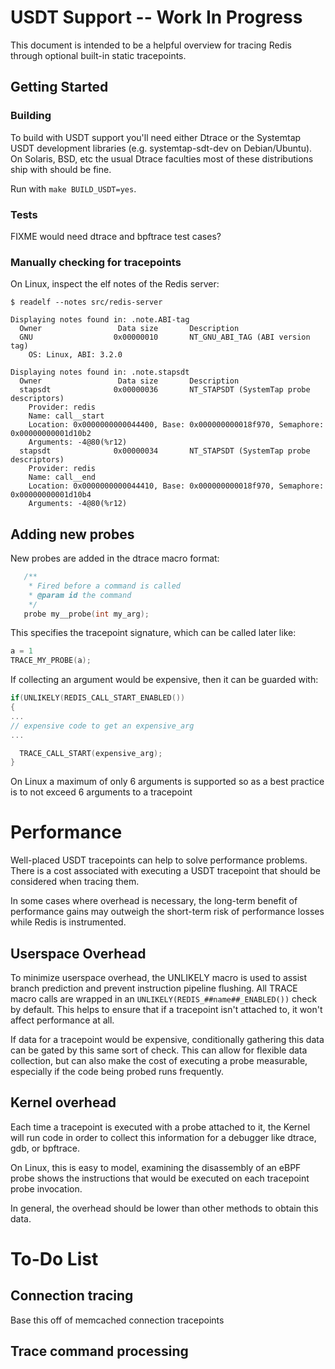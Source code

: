 USDT Support -- Work In Progress
===============================

This document is intended to be a helpful overview for tracing Redis through
optional built-in static tracepoints.

Getting Started
---------------

### Building

To build with USDT support you'll need either Dtrace or the Systemtap USDT
development libraries (e.g. systemtap-sdt-dev on Debian/Ubuntu). On Solaris,
BSD, etc the usual Dtrace faculties most of these distributions ship with
should be fine.

Run with `make BUILD_USDT=yes`.

### Tests

FIXME would need dtrace and bpftrace test cases?

### Manually checking for tracepoints

On Linux, inspect the elf notes of the Redis server:

```
$ readelf --notes src/redis-server

Displaying notes found in: .note.ABI-tag
  Owner                 Data size       Description
  GNU                  0x00000010       NT_GNU_ABI_TAG (ABI version tag)
    OS: Linux, ABI: 3.2.0

Displaying notes found in: .note.stapsdt
  Owner                 Data size       Description
  stapsdt              0x00000036       NT_STAPSDT (SystemTap probe descriptors)
    Provider: redis
    Name: call__start
    Location: 0x0000000000044400, Base: 0x000000000018f970, Semaphore: 0x00000000001d10b2
    Arguments: -4@80(%r12)
  stapsdt              0x00000034       NT_STAPSDT (SystemTap probe descriptors)
    Provider: redis
    Name: call__end
    Location: 0x0000000000044410, Base: 0x000000000018f970, Semaphore: 0x00000000001d10b4
    Arguments: -4@80(%r12)
```

Adding new probes
-----------------------

New probes are added in the dtrace macro format:

```c
   /**
    * Fired before a command is called
    * @param id the command
    */
   probe my__probe(int my_arg);
```

This specifies the tracepoint signature, which can be called later like:

```c
a = 1
TRACE_MY_PROBE(a);
```

If collecting an argument would be expensive, then it can be guarded with:

```c
if(UNLIKELY(REDIS_CALL_START_ENABLED())
{
...
// expensive code to get an expensive_arg
...

  TRACE_CALL_START(expensive_arg);
}
```

On Linux a maximum of only 6 arguments is supported so as a best practice is
to not exceed 6 arguments to a tracepoint

Performance
==========

Well-placed USDT tracepoints can help to solve performance problems. There is
a cost associated with executing a USDT tracepoint that should be considered
when tracing them.

In some cases where overhead is necessary, the long-term benefit of performance
gains may outweigh the short-term risk of performance losses while Redis is
instrumented.

Userspace Overhead
---------------

To minimize userspace overhead, the UNLIKELY macro is used to assist branch
prediction and prevent instruction pipeline flushing. All TRACE macro calls
are wrapped in an `UNLIKELY(REDIS_##name##_ENABLED())` check by default.
This helps to ensure that if a tracepoint isn't attached to, it won't affect
performance at all.

If data for a tracepoint would be expensive, conditionally gathering this data
can be gated by this same sort of check. This can allow for flexible data
collection, but can also make the cost of executing a probe measurable,
especially if the code being probed runs frequently.

Kernel overhead
---------------

Each time a tracepoint is executed with a probe attached to it, the Kernel will
run code in order to collect this information for a debugger like dtrace, gdb,
or bpftrace.

On Linux, this is easy to model, examining the disassembly of an eBPF probe
shows the instructions that would be executed on each tracepoint probe
invocation.

In general, the overhead should be lower than other methods to obtain this
data.


To-Do List
==========

Connection tracing
-----------------------

Base this off of memcached connection tracepoints


Trace command processing
-----------------------

